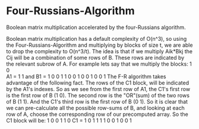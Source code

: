 # Four-Russians-Algorithm
Boolean matrix multiplication accelerated by the four-Russians algorithm.

Boolean matrix multiplication has a default complexity of O(n^3), so using the Four-Russians-Algorithm
and multiplying by blocks of size t, we are able to drop the complexity to O(n^3/t). The idea is that
if we multiply Aik*Bkj the Cij will be a combination of some rows of B. These rows are indicated by the
relevant subrow of A. For example lets say that we multiply the blocks:
     1 0                 
A1 = 1 1    and    B1 = 1 0 0 1 1 0
     0 1                0 0 1 0 0 1
The F-R algorithm takes advantage of the following fact. The rows of the C1 block, will be indicated by the 
A1's indexes. So as we see from the first row of A1, the C1's first row is the first row of B (1 0). The second
row is the "OR"(sum) of the two rows of B (1 1). And the C1's third row is the first row of B (0 1). So it is 
clear that we can pre-calculate all the possible row-sums of B, and looking at each row of A, choose the corresponding
row of our precomputed array. So the C1 block will be:
     1 0 0 1 1 0
C1 = 1 0 1 1 1 1 
     0 0 1 0 0 1
